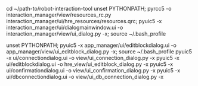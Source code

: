 cd ~/path-to/robot-interaction-tool
unset PYTHONPATH; pyrcc5 -o interaction_manager/view/resources_rc.py interaction_manager/ui/hre_resources/resources.qrc; 
pyuic5 -x interaction_manager/ui/dialogmainwindow.ui -o interaction_manager/view/ui_dialog.py -x; source ~/.bash_profile

unset PYTHONPATH; pyuic5 -x app_manager/ui/editblockdialog.ui -o app_manager/view/ui_editblock_dialog.py -x; source ~/.bash_profile
pyuic5 -x ui/connectiondialog.ui -o view/ui_connection_dialog.py -x
pyuic5 -x ui/editblockdialog.ui -o hre_view/ui_editblock_dialog.py -x
pyuic5 -x ui/confirmationdialog.ui -o view/ui_confirmation_dialog.py -x
pyuic5 -x ui/dbconnectiondialog.ui -o view/ui_db_connection_dialog.py -x
